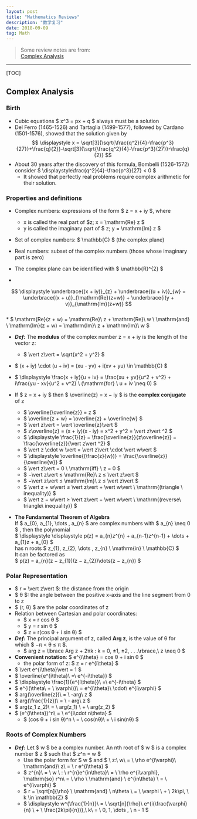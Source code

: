 ```yaml
---
layout: post
title: "Mathematics Reviews"
description: "数学复习"
date: 2018-09-09
tag: Math
---
```

[Cracking the GRE Mathematics Subject Test]: <http://a.co/f5OSIPa> "Amazon"

[Complex Analysis]:<https://www.coursera.org/learn/complex-analysis> "Complex Analysis"


> Some review notes are from:  
> [Complex Analysis]  

**********

[TOC]

## Complex Analysis  

### Birth  

* Cubic equations $ x^3 = px + q $ always must be a solution  
* Del Ferro (1465-1526) and Tartaglia (1499-1577), followed by Cardano (1501-1576), showed that the solution given by  
	$$ \displaystyle x = \sqrt[3]{\sqrt{\frac{q^2}{4}-\frac{p^3}{27}}+\frac{q}{2}}-\sqrt[3]{\sqrt{\frac{q^2}{4}-\frac{p^3}{27}}-\frac{q}{2}} $$  
* About 30 years after the discovery of this formula, Bombelli (1526-1572) consider $ \displaystyle\frac{q^2}{4}-\frac{p^3}{27} < 0 $  
	* It showed that perfectly real problems require complex arithmetic for their solution.  

### Properties and definitions  

* Complex numbers: expressions of the form $ z = x + iy $, where  
	* x is called the real part of $z; x = \mathrm{Re} z $  
	* y is called the imaginary part of $ z; y = \mathrm{Im} z $  
* Set of complex numbers: $ \mathbb{C} $ (the complex plane)  
* Real numbers: subset of the complex numbers (those whose imaginary part
is zero)  
* The complex plane can be identified with $ \mathbb{R}^{2} $  

* 
$$ \displaystyle \underbrace{(x + iy)}_{z} + \underbrace{(u + iv)}_{w} = \underbrace{(x + u)}_{\mathrm{Re}(z+w)} + \underbrace{i(y + v)}_{\mathrm{Im}(z+w)} $$  
	* $ \mathrm{Re}(z + w) = \mathrm{Re}\ z + \mathrm{Re}\ w \ \mathrm{and} \ \mathrm{Im}(z + w) = \mathrm{Im}\ z + \mathrm{Im}\ w $  
* ___Def:___ The __modulus__ of the complex number z = x + iy is the length of the vector z:  
	* $ \vert z\vert  = \sqrt{x^2 + y^2} $  
* $ (x + iy) \cdot (u + iv) = (xu - yv) + i(xv + yu) \in \mathbb{C} $  
* $ \displaystyle \frac{x + iy}{u + iv} = \frac{xu + yv}{u^2 + v^2} + i\frac{yu - xv}{u^2 + v^2} \ (\mathrm{for} \ u + iv \neq 0) $  

* If $ z = x + iy $ then $ \overline{z} = x − iy $ is the __complex conjugate__ of z  
	* $ \overline{\overline{z}} = z $  
	* $ \overline{z + w} = \overline{z} + \overline{w} $  
	* $ \vert z\vert  = \vert \overline{z}\vert  $  
	* $ z\overline{z} = (x + iy)(x - iy) = x^2 + y^2 = \vert z\vert ^2 $  
	* $ \displaystyle \frac{1}{z} = \frac{\overline{z}}{z\overline{z}} = \frac{\overline{z}}{\vert z\vert ^2} $  
	* $ \vert z \cdot w \vert  = \vert z\vert  \cdot \vert w\vert  $  
	* $ \displaystyle \overline{(\frac{z}{w})} = \frac{\overline{z}}{\overline{w}} $  
	* $ \vert z\vert  = 0 \ \mathrm{iff} \ z = 0 $  
	* $ −\vert z\vert  ≤ \mathrm{Re}\ z ≤ \vert z\vert  $  
	* $ −\vert z\vert  ≤ \mathrm{Im}\ z ≤ \vert z\vert  $  
	* $ \vert z + w\vert  ≤ \vert z\vert  + \vert w\vert \ \mathrm{(triangle \ inequality)} $  
	* $ \vert z − w\vert  ≥ \vert z\vert  − \vert w\vert \ \mathrm{(reverse\ triangle\ inequality)} $  


* __The Fundamental Theorem of Algebra__  
	If $ a_{0}, a_{1}, \dots , a_{n} $ are complex numbers with $ a_{n} \neq 0 $ , then the polynomial  
		$ \displaystyle \displaystyle p(z) = a_{n}z^{n} + a_{n-1}z^{n-1} + \dots + a_{1}z + a_{0} $  
	has n roots $ z_{1}, z_{2}, \dots , z_{n} \ \mathrm{in} \ \mathbb{C} $  
	It can be factored as  
		$ p(z) = a_{n}(z − z_{1})(z − z_{2})\dots(z − z_{n}) $  


### Polar Representation  

* $ r = \vert z\vert $: the distance from the origin  
* $ θ $: the angle  between the positive x-axis and the line segment from 0 to z  
* $ (r, θ) $ are the polar coordinates of z  
* Relation between Cartesian and polar coordinates:  
	* $ x = r cos θ $  
	* $ y = r sin θ $  
	* $ z = r(cos θ + i sin θ) $  
* ___Def:___ The principal argument of z, called __Arg z__, is the value of θ for which $ −π < θ ≤ π $.
	* $ arg z = \lbrace Arg z + 2πk : k = 0, ±1, ±2, . . .\rbrace,\ z \neq 0 $  
* __Convenient notation__: $ e^{i\theta} = cos θ + i sin θ $  
	* the polar form of z: $ z = r e^{i\theta} $  
* $ \vert e^{i\theta}\vert = 1 $  
* $ \overline{e^{i\theta}\ =\ e^{-i\theta}} $  
* $ \displaystyle \frac{1}{e^{i\theta}}\ =\ e^{-i\theta} $  
* $ e^{i(\theta\ + \ \varphi)}\ = e^{i\theta}\ \cdot\ e^{i\varphi} $  
* $ arg(\overline{z})\ = \ -arg\ z $  
* $ arg(\frac{1}{z})\ = \ - arg\ z $  
* $ arg(z_1 z_2)\ = \ arg(z_1) \ + \ arg(z_2) $  
* $ (e^{i\theta})^n\ = \ e^{i\cdot n\theta} $  
	- $ (cos θ + i sin θ)^n \ = \ cos(nθ)\ + \ i sin(nθ) $

### Roots of Complex Numbers  

* ___Def:___ Let $ w $ be a complex number. An nth root of $ w $ is a complex number $ z $ such that $ z^n = w $  
	- Use the polar form for $ w $ and $ \ z:\ w\ = \ \rho e^{i\varphi}\ \mathrm{and}\ z\ = \ r e^{i\theta} $  
	- $ z^{n}\ = \ w \ : \ r^{n}e^{in\theta}\ = \ \rho e^{i\varphi}, \mathrm{so} r^n\ = \ \rho \ \mathrm{and} \ e^{in\theta} \ = \ e^{i\varphi} $  
	- $ r = \sqrt[n]{\rho} \ \mathrm{and} \ n\theta \ = \ \varphi \ + \ 2k\pi, \ k \in \mathbb{Z} $  
	- $ \displaystyle w^{\frac{1}{n}}\ = \ \sqrt[n]{\rho}\ e^{i(\frac{\varphi}{n} \ + \ \frac{2k\pi}{n})},\ k\ = \ 0, 1, \dots , \ n - 1 $  

